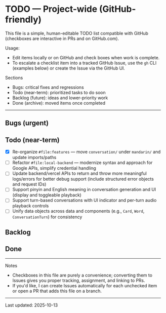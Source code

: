 # TODO — Project-wide (GitHub-friendly)

This file is a simple, human-editable TODO list compatible with GitHub (checkboxes are interactive in PRs and on GitHub.com).

Usage:

- Edit items locally or on GitHub and check boxes when work is complete.
- To escalate a checklist item into a tracked GitHub Issue, use the `gh` CLI (examples below) or create the Issue via the GitHub UI.

Sections

- Bugs: critical fixes and regressions
- Todo (near-term): prioritized tasks to do soon
- Backlog (future): ideas and lower-priority work
- Done (archive): moved items once completed

---

## Bugs (urgent)

## Todo (near-term)

- [x] Re-organize `#file:features` — move `conversation/` under `mandarin/` and update imports/paths
- [ ] Refactor `#file:local-backend` — modernize syntax and approach for Google APIs, simplify credential handling
- [ ] Update backend/vercel APIs to return and throw more meaningful logs/errors for better debug support (include structured error objects and request IDs)
- [ ] Support pinyin and English meaning in conversation generation and UI (display and toggleable playback)
- [ ] Support turn-based conversations with UI indicator and per-turn audio playback controls
- [ ] Unify data objects across data and components (e.g., `Card`, `Word`, `ConversationTurn`) for consistency

## Backlog

## Done

---

Notes

- Checkboxes in this file are purely a convenience; converting them to Issues gives you proper tracking, assignment, and linking to PRs.
- If you'd like, I can create Issues automatically for each unchecked item or open a PR that adds this file on a branch.

---

Last updated: 2025-10-13
